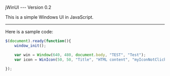 jWinUI --- Version 0.2

This is a simple Windows UI in JavaScript.

---------------------------------------------

Here is a sample code:

```Javascript
$(document).ready(function(){
	window_init();

	var win = Window(640, 480, document.body, "TEST", "Test");
	var icon = WinIcon(50, 50, "Title", "HTML content", "myIconNotClicked.jpg", "myIconClicked.jpg");
	
});
```